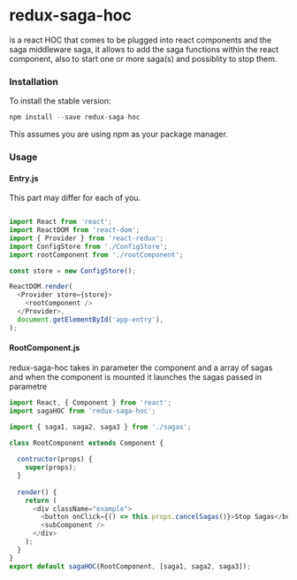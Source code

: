 # redux-saga-hoc
is a react HOC that comes to be plugged into react components and the saga middleware saga, it allows to add the saga functions within the react component, also to start one or more saga(s) and possiblity to stop them.

### Installation
To install the stable version:

```js
npm install --save redux-saga-hoc
````
This assumes you are using npm as your package manager.

### Usage

#### Entry.js
This part may differ for each of you.
```js

import React from 'react';
import ReactDOM from 'react-dom';
import { Provider } from 'react-redux';
import ConfigStore from './ConfigStore';
import rootComponent from './rootComponent';

const store = new ConfigStore();

ReactDOM.render(
  <Provider store={store}>
    <rootComponent />
  </Provider>,
  document.getElementById('app-entry'),
);

````
#### RootComponent.js

redux-saga-hoc takes in parameter the component and a array of sagas and when the component is mounted it launches the sagas passed in parametre

```js
import React, { Component } from 'react';
import sagaHOC from 'redux-saga-hoc';

import { saga1, saga2, saga3 } from './sagas';

class RootComponent extends Component {
  
  contructor(props) {
    super(props);
  }
  
  render() {
    return (
      <div className="example">
        <button onClick={() => this.props.cancelSagas()}>Stop Sagas</button>
        <subComponent />
      </div>
    );
  }
}
export default sagaHOC(RootComponent, [saga1, saga2, saga3]);

````

